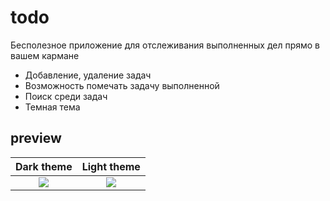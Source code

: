 # todo
Бесполезное приложение для отслеживания выполненных дел прямо в вашем кармане
- Добавление, удаление задач
- Возможность помечать задачу выполненной
- Поиск среди задач
- Темная тема
## preview

Dark theme             |  Light theme
:-------------------------:|:-------------------------:
![](https://github.com/kstkarus/todo/assets/150718645/425e0075-5ca9-47f7-8a77-443134630ce6)  |  ![](https://github.com/kstkarus/todo/assets/150718645/1b1ad955-d6b2-4310-a0e9-d0a2bd3df5fd)
